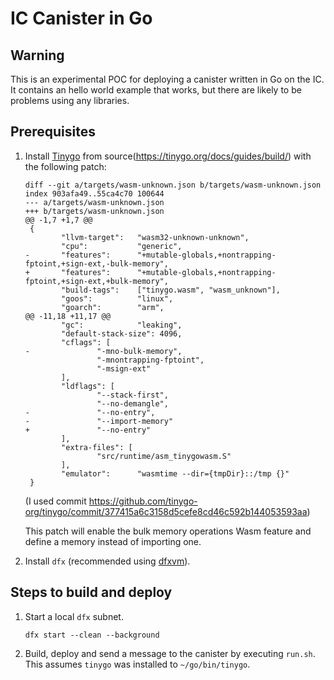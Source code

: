 # IC Canister in Go

## Warning

This is an experimental POC for deploying a canister written in Go on the IC. It
contains an hello world example that works, but there are likely to be problems
using any libraries.

## Prerequisites

1. Install [Tinygo](https://github.com/tinygo-org/tinygo) from source(https://tinygo.org/docs/guides/build/) with the following patch:
	```
	diff --git a/targets/wasm-unknown.json b/targets/wasm-unknown.json
    index 903afa49..55ca4c70 100644
    --- a/targets/wasm-unknown.json
    +++ b/targets/wasm-unknown.json
    @@ -1,7 +1,7 @@
     {
            "llvm-target":   "wasm32-unknown-unknown",
            "cpu":           "generic",
    -       "features":      "+mutable-globals,+nontrapping-fptoint,+sign-ext,-bulk-memory",
    +       "features":      "+mutable-globals,+nontrapping-fptoint,+sign-ext,+bulk-memory",
            "build-tags":    ["tinygo.wasm", "wasm_unknown"],
            "goos":          "linux",
            "goarch":        "arm",
    @@ -11,18 +11,17 @@
            "gc":            "leaking",
            "default-stack-size": 4096,
            "cflags": [
    -               "-mno-bulk-memory",
                    "-mnontrapping-fptoint",
                    "-msign-ext"
            ],
            "ldflags": [
                    "--stack-first",
                    "--no-demangle",
    -               "--no-entry",
    -               "--import-memory"
    +               "--no-entry"
            ],
            "extra-files": [
                    "src/runtime/asm_tinygowasm.S"
            ],
            "emulator":      "wasmtime --dir={tmpDir}::/tmp {}"
     }

	```
	(I used commit https://github.com/tinygo-org/tinygo/commit/377415a6c3158d5cefe8cd46c592b144053593aa)

	This patch will enable the bulk memory operations Wasm feature and define a memory instead of importing one.

2. Install `dfx` (recommended using [dfxvm](https://github.com/dfinity/dfxvm)).

## Steps to build and deploy

1. Start a local `dfx` subnet.
	```
	dfx start --clean --background
	```
1. Build, deploy and send a message to the canister by executing `run.sh`. This assumes `tinygo` was installed to `~/go/bin/tinygo`.